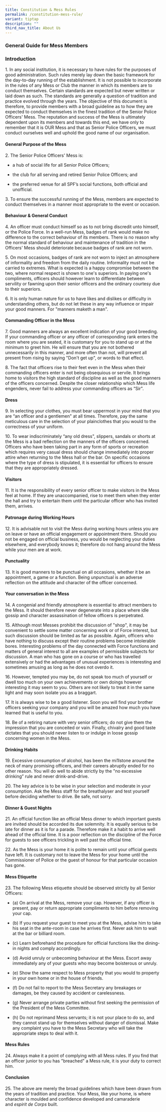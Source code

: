 ```yaml
---
title: Constitution & Mess Rules
permalink: /constitution-mess-rule/
variant: tiptap
description: ""
third_nav_title: About Us
---
```

<h3>General Guide for Mess Members</h3>
<h3>Introduction</h3>
<p>1. In any social institution, it is necessary to have rules for the purposes
of good administration. Such rules merely lay down the basic framework
for the day-to-day running of the establishment. It is not possible to
incorporate in the rules of any Mess or Club the manner in which its members
are to conduct themselves. Certain standards are expected but never written
or laid down as such. The standards are generally a question of tradition
and practice evolved through the years. The objective of this document
is therefore, to provide members with a broad guideline as to how they
are expected to conduct themselves in the finest tradition of the Senior
Police Officers' Mess. The reputation and success of the Mess is ultimately
dependent upon its members and towards this end, we have only to remember
that it is OUR Mess and that as Senior Police Officers, we must conduct
ourselves well and uphold the good name of our organisation.</p>
<h4>General Purpose of the Mess</h4>
<p>2. The Senior Police Officers' Mess is:</p>
<ul data-tight="true" class="tight">
<li>
<p>a hub of social life for all Senior Police Officers;</p>
</li>
<li>
<p>the club for all serving and retired Senior Police Officers; and</p>
</li>
<li>
<p>the preferred venue for all SPF’s social functions, both official and
unofficial.</p>
</li>
</ul>
<p>3. To ensure the successful running of the Mess, members are expected
to conduct themselves in a manner most appropriate to the event or occasion.</p>
<h4>Behaviour&nbsp;&amp;&nbsp;General Conduct</h4>
<p>4. An officer must conduct himself so as to not bring discredit unto himself,
or the Police Force. In a well-run Mess, badges of rank would make no difference
to the correct behaviour of its members. There is no reason why the normal
standard of behaviour and maintenance of tradition in the Officers' Mess
should deteriorate because badges of rank are not worn.</p>
<p>5. On most occasions, badges of rank are not worn to inject an atmosphere
of informality and freedom from the daily routine. Informality must not
be carried to extremes. What is expected is a happy compromise between
the two, where normal respect is shown to one's superiors. In paying one's
compliments, officers should however learn to differentiate between servility
or fawning upon their senior officers and the ordinary courtesy due to
their superiors.</p>
<p>6. It is only human nature for us to have likes and dislikes or difficulty
in understanding others, but do not let these in any way influence or impair
your good manners. For "manners maketh a man".</p>
<h4>Commanding Officer in the Mess</h4>
<p>7. Good manners are always an excellent indication of your good breeding.
If your commanding officer or any officer of corresponding rank enters
the room where you are seated, it is customary for you to stand up or at
the minimum to greet him. He will ensure that you are not bothered unnecessarily
in this manner, and more often than not, will prevent all present from
rising by saying "Don't get up", or words to that effect.</p>
<p>8. The fact that officers rise to their feet even in the Mess when their
commanding officers enter is not being obsequious or servile. It brings
home to visitors the high standard of discipline as well as the good manners
of the officers concerned. Despite the closer relationship which Mess life
engenders, never fail to address your commanding officers as “Sir".</p>
<h4>Dress</h4>
<p>9. In selecting your clothes, you must bear uppermost in your mind that
you are “an officer and a gentlemen" at all times. Therefore, pay the same
meticulous care in the selection of your plainclothes that you would to
the correctness of your uniform.</p>
<p>10. To wear indiscriminately “any old dress", slippers, sandals or shorts
at the Mess is a bad reflection on the manners of the officers concerned.
Officers who have been taking part in any form of sports or recreation
which requires very casual dress should change immediately into proper
attire when returning to the Mess hall or the bar. On specific occasions
where the type of dress is stipulated, it is essential for officers to
ensure that they are appropriately dressed.</p>
<h4>Visitors</h4>
<p>11. It is the responsibility of every senior officer to make visitors
in the Mess feel at home. If they are unaccompanied, rise to meet them
when they enter the hall and try to entertain them until the particular
officer who has invited them, arrives.</p>
<h4>Patronage during Working Hours</h4>
<p>12. It is advisable not to visit the Mess during working hours unless
you are on leave or have an official engagement or appointment there. Should
you not be engaged on official business, you would be neglecting your duties
elsewhere, and everybody knows it; therefore do not hang around the Mess
while your men are at work.</p>
<h4>Punctuality</h4>
<p>13. It is good manners to be punctual on all occasions, whether it be
an appointment, a game or a function. Being unpunctual is an adverse reflection
on the attitude and character of the officer concerned.</p>
<h4>Your conversation in the Mess</h4>
<p>14. A congenial and friendly atmosphere is essential to attract members
to the Mess. It should therefore never degenerate into a place where idle
gossip and character assassination of fellow officers is perpetrated.</p>
<p>15. Although most Messes prohibit the discussion of "shop", it may be
convenient to settle some matter concerning work or of Force interest,
but such discussion should be limited as far as possible. Again, officers
who have nothing to discuss except their routine problems become intolerable
bores. Interesting problems of the day connected with Force functions and
matters of general interest to all are examples of permissible subjects
for discussion. A man who has gone on a course or who has travelled extensively
or had the advantages of unusual experiences is interesting and sometimes
amusing as long as he does not overdo it.</p>
<p>16. However, tempted you may be, do not speak too much of yourself or
dwell too much on your own achievements or own doings however interesting
it may seem to you. Others are not likely to treat it in the same light
and may soon isolate you as a braggart.</p>
<p>17. It is always wise to be a good listener. Soon you will find your brother
officers seeking your company and you will be amazed how much you have
learned that is useful to you.</p>
<p>18. Be of a retiring nature with very senior officers; do not give them
the impression that you are conceited or vain. Finally, chivalry and good
taste dictates that you should never listen to or indulge in loose gossip
concerning women in the Mess.</p>
<h4>Drinking Habits</h4>
<p>19. Excessive consumption of alcohol, has been the mi1lstone around the
neck of many promising officers, and their careers abruptly ended for no
other reason. You will do well to abide strictly by the "no excessive drinking”
rule and never drink-and-drive.</p>
<p>20. The key advice is to be wise in your selection and moderate in your
consumption. Ask the Mess staff for the breathalyser and test yourself
before deciding whether to drive. Be safe, not sorry.</p>
<h4>Dinner&nbsp;&amp;&nbsp;Guest Nights</h4>
<p>21. An official function like an official Mess dinner to which important
guests are invited should be accorded its due solemnity. It is equally
serious to be late for dinner as it is for a parade. Therefore make it
a habit to arrive well ahead of the official time. It is a poor reflection
on the discipline of the Force for guests to see officers trickling in
well past the official time.</p>
<p>22. As the Mess is your home it is polite to remain until your official
guests have left. It is customary not to leave the Mess for your home until
the Commissioner of Police or the guest of honour for that particular occasion
has gone.</p>
<h4>Mess Etiquette</h4>
<p>23. The following Mess etiquette should be observed strictly by all Senior
Officers:</p>
<ul data-tight="true" class="tight">
<li>
<p>(a) On arrival at the Mess, remove your cap. However, if any officer is
present, pay or return appropriate compliments to him before removing your
cap.</p>
</li>
<li>
<p>(b) If you request your guest to meet you at the Mess, advise him to take
his seat in the ante-room in case he arrives first. Never ask him to wait
at the bar or billiard room.</p>
</li>
<li>
<p>(c) Learn beforehand the procedure for official functions like the dining-in
nights and comply accordingly.</p>
</li>
<li>
<p>(d) Avoid unruly or unbecoming behaviour at the Mess. Escort away immediately
any of your guests who may become boisterous or unruly.</p>
</li>
<li>
<p>(e) Show the same respect to Mess property that you would to property
in your own home or in the house of friends.</p>
</li>
<li>
<p>(f) Do not fail to report to the Mess Secretary any breakages or damages,
be they caused by accident or carelessness.</p>
</li>
<li>
<p>(g) Never arrange private parties without first seeking the permission
of the President of the Mess Committee.</p>
</li>
<li>
<p>(h) Do not reprimand Mess servants; it is not your place to do so, and
they cannot stand up for themselves without danger of dismissal. Make any
complaint you have to the Mess Secretary who will take the appropriate
steps to deal with it.</p>
</li>
</ul>
<h4>Mess Rules</h4>
<p>24. Always make it a point of complying with all Mess rules. If you find
that an officer junior to you has "breached" a Mess rule, it is your duty
to correct him.</p>
<h4>Conclusion</h4>
<p>25. The above are merely the broad guidelines which have been drawn from
the years of tradition and practice. Your Mess, like your home, is where
character is moulded and confidence developed and camaraderie and&nbsp;<em>espirit de Corps</em>&nbsp;built.</p>